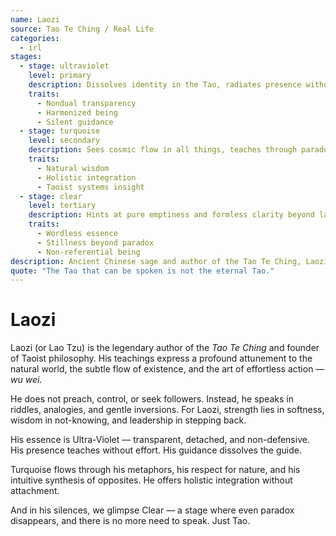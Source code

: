 ```yaml
---
name: Laozi
source: Tao Te Ching / Real Life
categories:
  - irl
stages:
  - stage: ultraviolet
    level: primary
    description: Dissolves identity in the Tao, radiates presence without intention, beyond structure
    traits:
      - Nondual transparency
      - Harmonized being
      - Silent guidance
  - stage: turquoise
    level: secondary
    description: Sees cosmic flow in all things, teaches through paradox and holistic awareness
    traits:
      - Natural wisdom
      - Holistic integration
      - Taoist systems insight
  - stage: clear
    level: tertiary
    description: Hints at pure emptiness and formless clarity beyond language or even presence
    traits:
      - Wordless essence
      - Stillness beyond paradox
      - Non-referential being
description: Ancient Chinese sage and author of the Tao Te Ching, Laozi represents spiritual flow, mystical paradox, and the power of quiet presence.
quote: "The Tao that can be spoken is not the eternal Tao."
---
```

# Laozi

Laozi (or Lao Tzu) is the legendary author of the *Tao Te Ching* and founder of Taoist philosophy. His teachings express a profound attunement to the natural world, the subtle flow of existence, and the art of effortless action — *wu wei*.

He does not preach, control, or seek followers. Instead, he speaks in riddles, analogies, and gentle inversions. For Laozi, strength lies in softness, wisdom in not-knowing, and leadership in stepping back.

His essence is Ultra-Violet — transparent, detached, and non-defensive. His presence teaches without effort. His guidance dissolves the guide.

Turquoise flows through his metaphors, his respect for nature, and his intuitive synthesis of opposites. He offers holistic integration without attachment.

And in his silences, we glimpse Clear — a stage where even paradox disappears, and there is no more need to speak. Just Tao.


